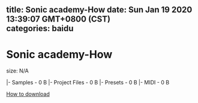 
title: Sonic academy-How
date: Sun Jan 19 2020 13:39:07 GMT+0800 (CST)    
categories: baidu
---

# Sonic academy-How
size: N/A
 
 
|- Samples - 0 B
|- Project Files - 0 B
|- Presets - 0 B
|- MIDI - 0 B

[How to download](https://bpcam.bemobtrk.com/go/2ceec3aa-1ca2-46d6-b9ff-aaa5c184517c?jno=5068)